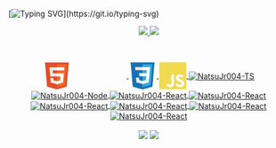 
[![Typing SVG](https://readme-typing-svg.demolab.com?font=Fira+Code&weight=500&pause=1000&color=00adfe&center=true&vCenter=true&width=1000&lines=Ol%C3%A1%2C+Seja+Bem+Vindo(a);Satisfação+me+chamo+Natsu+Jr...;Amante+de+tecnologia+e+cybersecurity!)](https://git.io/typing-svg)
 
 <div align="center">
  <a href="https://github.com/NatsuJr004">
  <img height="41%"  src="https://github-readme-stats.vercel.app/api?username=natsujr004&show_icons=true&theme=algolia&include_all_commits=true&count_private=true"/>
  <img height="49%" src="https://github-readme-stats.vercel.app/api/top-langs/?username=natsujr004&layout=compact&langs_count=7&theme=algolia"/>
</div>
    
##
<div align="center"><br>
  <img align="center" alt="NatsuJr004-HTML" width="50" style="margin-right:100px;" src="https://raw.githubusercontent.com/devicons/devicon/master/icons/html5/html5-original.svg">
  <img align="center" alt="NatsuJr004-CSS"  width="50" src="https://raw.githubusercontent.com/devicons/devicon/master/icons/css3/css3-original.svg">
  <img align="center" alt="NatsuJr004-Js"  width="50" src="https://raw.githubusercontent.com/devicons/devicon/master/icons/javascript/javascript-plain.svg">
  <img align="center" alt="NatsuJr004-TS"  width="50" src="https://cdn.jsdelivr.net/gh/devicons/devicon/icons/typescript/typescript-original.svg">
  <img align="center" alt="NatsuJr004-Node"  width="50" src="https://cdn.jsdelivr.net/gh/devicons/devicon/icons/nodejs/nodejs-original.svg">
  <img align="center" alt="NatsuJr004-React"  width="50" src="https://cdn.jsdelivr.net/gh/devicons/devicon/icons/react/react-original.svg">
  <img align="center" alt="NatsuJr004-React"  width="50" src="https://cdn.jsdelivr.net/gh/devicons/devicon@latest/icons/csharp/csharp-original.svg" />
  <img align="center" alt="NatsuJr004-React"  width="50" src="https://cdn.jsdelivr.net/gh/devicons/devicon@latest/icons/lua/lua-original.svg" />
  <img align="center" alt="NatsuJr004-React"  width="50" src="https://cdn.jsdelivr.net/gh/devicons/devicon@latest/icons/flutter/flutter-original.svg" />
  <img align="center" alt="NatsuJr004-React"  width="100" src="https://cdn.jsdelivr.net/gh/devicons/devicon@latest/icons/dart/dart-original-wordmark.svg" />
  <img align="center" alt="NatsuJr004-React"  width="50" src="https://cdn.jsdelivr.net/gh/devicons/devicon@latest/icons/discordjs/discordjs-original.svg" />

<!-- https://cdn.jsdelivr.net/gh/devicons/devicon/icons/react/react-original.svg -->
</div>
<br>
<div align="center">
  <a href = "mailto:natsujr04@gmail.com"><img src="https://img.shields.io/badge/-Gmail-%23333?style=for-the-badge&logo=gmail&logoColor=white" target="_blank"></a>
  <a href="https://www.linkedin.com/in/eduardo-junior-46b668208/" target="_blank"><img src="https://img.shields.io/badge/-LinkedIn-%230077B5?style=for-the-badge&logo=linkedin&logoColor=white" target="_blank"></a> 
</div>
